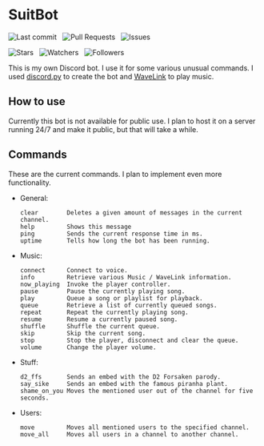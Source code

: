 # SuitBot

![Last commit](https://img.shields.io/github/last-commit/meridianpy/suitbot.svg?color=green&label=Last%20commit) &nbsp;
![Pull Requests](https://img.shields.io/github/issues-pr-raw/meridianpy/suitbot.svg?color=yellow&label=Pull%20requests)  &nbsp;
![Issues](https://img.shields.io/github/issues-raw/meridianpy/suitbot.svg?color=red&label=Issues)

![Stars](https://img.shields.io/github/stars/meridianpy/suitbot.svg?style=social) &nbsp;
![Watchers](https://img.shields.io/github/watchers/meridianpy/suitbot.svg?label=Watchers&style=social) &nbsp;
![Followers](https://img.shields.io/github/followers/meridianpy.svg?label=Followers&style=social)

This is my own Discord bot. I use it for some various unusual commands.
I used [discord.py](https://github.com/Rapptz/discord.py) to create the bot
and [WaveLink](https://github.com/PythonistaGuild/Wavelink) to play music.

## How to use

Currently this bot is not available for public use.
I plan to host it on a server running 24/7 and make it public, but that will take a while.

## Commands

These are the current commands. I plan to implement even more functionality.
- General:
  ```
  clear        Deletes a given amount of messages in the current channel.
  help         Shows this message
  ping         Sends the current response time in ms.
  uptime       Tells how long the bot has been running.
- Music:
  ```
  connect      Connect to voice.
  info         Retrieve various Music / WaveLink information.
  now_playing  Invoke the player controller.
  pause        Pause the currently playing song.
  play         Queue a song or playlist for playback.
  queue        Retrieve a list of currently queued songs.
  repeat       Repeat the currently playing song.
  resume       Resume a currently paused song.
  shuffle      Shuffle the current queue.
  skip         Skip the current song.
  stop         Stop the player, disconnect and clear the queue.
  volume       Change the player volume.
- Stuff:
  ```
  d2_ffs       Sends an embed with the D2 Forsaken parody.
  say_sike     Sends an embed with the famous piranha plant.
  shame_on_you Moves the mentioned user out of the channel for five seconds.
- Users:
  ```
  move         Moves all mentioned users to the specified channel.
  move_all     Moves all users in a channel to another channel.
